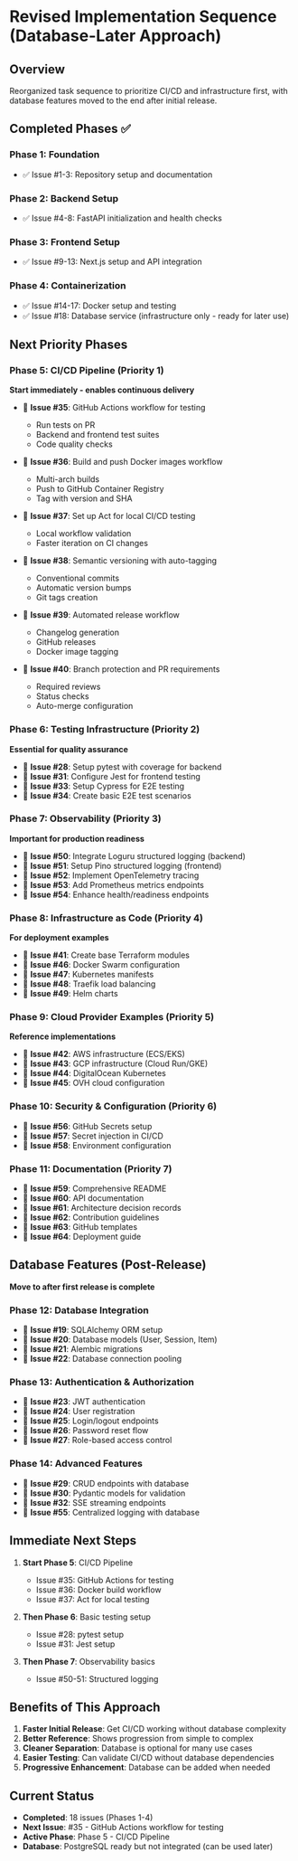 # Revised Implementation Sequence (Database-Later Approach)

## Overview
Reorganized task sequence to prioritize CI/CD and infrastructure first, with database features moved to the end after initial release.

## Completed Phases ✅

### Phase 1: Foundation
- ✅ Issue #1-3: Repository setup and documentation

### Phase 2: Backend Setup  
- ✅ Issue #4-8: FastAPI initialization and health checks

### Phase 3: Frontend Setup
- ✅ Issue #9-13: Next.js setup and API integration

### Phase 4: Containerization
- ✅ Issue #14-17: Docker setup and testing
- ✅ Issue #18: Database service (infrastructure only - ready for later use)

## Next Priority Phases

### Phase 5: CI/CD Pipeline (Priority 1)
**Start immediately - enables continuous delivery**

- 📌 **Issue #35**: GitHub Actions workflow for testing
  - Run tests on PR
  - Backend and frontend test suites
  - Code quality checks

- 📌 **Issue #36**: Build and push Docker images workflow
  - Multi-arch builds
  - Push to GitHub Container Registry
  - Tag with version and SHA

- 📌 **Issue #37**: Set up Act for local CI/CD testing
  - Local workflow validation
  - Faster iteration on CI changes

- 📌 **Issue #38**: Semantic versioning with auto-tagging
  - Conventional commits
  - Automatic version bumps
  - Git tags creation

- 📌 **Issue #39**: Automated release workflow
  - Changelog generation
  - GitHub releases
  - Docker image tagging

- 📌 **Issue #40**: Branch protection and PR requirements
  - Required reviews
  - Status checks
  - Auto-merge configuration

### Phase 6: Testing Infrastructure (Priority 2)
**Essential for quality assurance**

- 📌 **Issue #28**: Setup pytest with coverage for backend
- 📌 **Issue #31**: Configure Jest for frontend testing  
- 📌 **Issue #33**: Setup Cypress for E2E testing
- 📌 **Issue #34**: Create basic E2E test scenarios

### Phase 7: Observability (Priority 3)
**Important for production readiness**

- 📌 **Issue #50**: Integrate Loguru structured logging (backend)
- 📌 **Issue #51**: Setup Pino structured logging (frontend)
- 📌 **Issue #52**: Implement OpenTelemetry tracing
- 📌 **Issue #53**: Add Prometheus metrics endpoints
- 📌 **Issue #54**: Enhance health/readiness endpoints

### Phase 8: Infrastructure as Code (Priority 4)
**For deployment examples**

- 📌 **Issue #41**: Create base Terraform modules
- 📌 **Issue #46**: Docker Swarm configuration
- 📌 **Issue #47**: Kubernetes manifests
- 📌 **Issue #48**: Traefik load balancing
- 📌 **Issue #49**: Helm charts

### Phase 9: Cloud Provider Examples (Priority 5)
**Reference implementations**

- 📌 **Issue #42**: AWS infrastructure (ECS/EKS)
- 📌 **Issue #43**: GCP infrastructure (Cloud Run/GKE)
- 📌 **Issue #44**: DigitalOcean Kubernetes
- 📌 **Issue #45**: OVH cloud configuration

### Phase 10: Security & Configuration (Priority 6)

- 📌 **Issue #56**: GitHub Secrets setup
- 📌 **Issue #57**: Secret injection in CI/CD
- 📌 **Issue #58**: Environment configuration

### Phase 11: Documentation (Priority 7)

- 📌 **Issue #59**: Comprehensive README
- 📌 **Issue #60**: API documentation
- 📌 **Issue #61**: Architecture decision records
- 📌 **Issue #62**: Contribution guidelines
- 📌 **Issue #63**: GitHub templates
- 📌 **Issue #64**: Deployment guide

## Database Features (Post-Release)
**Move to after first release is complete**

### Phase 12: Database Integration
- 📌 **Issue #19**: SQLAlchemy ORM setup
- 📌 **Issue #20**: Database models (User, Session, Item)
- 📌 **Issue #21**: Alembic migrations
- 📌 **Issue #22**: Database connection pooling

### Phase 13: Authentication & Authorization
- 📌 **Issue #23**: JWT authentication
- 📌 **Issue #24**: User registration
- 📌 **Issue #25**: Login/logout endpoints
- 📌 **Issue #26**: Password reset flow
- 📌 **Issue #27**: Role-based access control

### Phase 14: Advanced Features
- 📌 **Issue #29**: CRUD endpoints with database
- 📌 **Issue #30**: Pydantic models for validation
- 📌 **Issue #32**: SSE streaming endpoints
- 📌 **Issue #55**: Centralized logging with database

## Immediate Next Steps

1. **Start Phase 5**: CI/CD Pipeline
   - Issue #35: GitHub Actions for testing
   - Issue #36: Docker build workflow
   - Issue #37: Act for local testing

2. **Then Phase 6**: Basic testing setup
   - Issue #28: pytest setup
   - Issue #31: Jest setup

3. **Then Phase 7**: Observability basics
   - Issue #50-51: Structured logging

## Benefits of This Approach

1. **Faster Initial Release**: Get CI/CD working without database complexity
2. **Better Reference**: Shows progression from simple to complex
3. **Cleaner Separation**: Database is optional for many use cases
4. **Easier Testing**: Can validate CI/CD without database dependencies
5. **Progressive Enhancement**: Database can be added when needed

## Current Status
- **Completed**: 18 issues (Phases 1-4)
- **Next Issue**: #35 - GitHub Actions workflow for testing
- **Active Phase**: Phase 5 - CI/CD Pipeline
- **Database**: PostgreSQL ready but not integrated (can be used later)